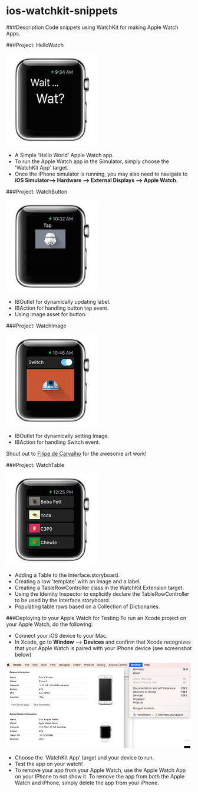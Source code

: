 # ios-watchkit-snippets

###Description
Code snippets using WatchKit for making Apple Watch Apps.

###Project: HelloWatch

![icon](imgs/screen_hello.png)

* A Simple 'Hello World' Apple Watch app.
* To run the Apple Watch app in the Simulator, simply choose the 'WatchKit App' target.
* Once the iPhone simulator is running, you may also need to navigate to __iOS Simulator--> Hardware --> External Displays --> Apple Watch__.

###Project: WatchButton

![icon](imgs/screen_button.png)

* IBOutlet for dynamically updating label. 
* IBAction for handling button tap event.
* Using image asset for button.

###Project: WatchImage

![icon](imgs/screen_image.png)

* IBOutlet for dynamically setting Image.
* IBAction for handling Switch event.

Shout out to [Filipe de Carvalho](https://www.behance.net/gallery/17998561/Star-Wars-Long-Shadow-Flat-Design-Icons) for the awesome art work!

###Project: WatchTable

![icon](imgs/screen_table.png)

* Adding a Table to the Interface.storyboard.
* Creating a row 'template' with an image and a label.
* Creating a TableRowController class in the WatchKit Extension target.
* Using the Identity Inspector to explicitly declare the TableRowController to be used by the Interface.storyboard.
* Populating table rows based on a Collection of Dictionaries.

###Deploying to your Apple Watch for Testing
To run an Xcode project on your Apple Watch, do the following:

* Connect your iOS device to your Mac.
* In Xcode, go to __Window__ --> __Devices__ and confirm that Xcode recognizes that your Apple Watch is paired with your iPhone device (see screenshot below)

![icon](imgs/xcode_devices.png)

* Choose the 'WatchKit App' target and your device to run. 
* Test the app on your watch!
* To remove your app from your Apple Watch, use the Apple Watch App on your IPhone to not show it.  To remove the app from both the Apple Watch and iPhone, simply delete the app from your iPhone.


